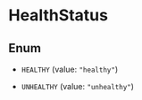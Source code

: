 

# HealthStatus

## Enum


* `HEALTHY` (value: `"healthy"`)

* `UNHEALTHY` (value: `"unhealthy"`)



